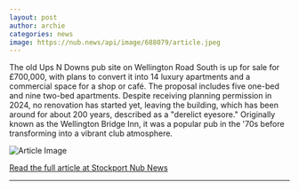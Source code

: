 ```yaml
---
layout: post
author: archie
categories: news
image: https://nub.news/api/image/688079/article.jpeg
---
```

The old Ups N Downs pub site on Wellington Road South is up for sale for £700,000, with plans to convert it into 14 luxury apartments and a commercial space for a shop or café. The proposal includes five one-bed and nine two-bed apartments. Despite receiving planning permission in 2024, no renovation has started yet, leaving the building, which has been around for about 200 years, described as a "derelict eyesore." Originally known as the Wellington Bridge Inn, it was a popular pub in the '70s before transforming into a vibrant club atmosphere.

![Article Image](https://nub.news/api/image/688079/article.jpeg)

[Read the full article at Stockport Nub News](https://stockport.nub.news/news/local-news/former-ups-n-downs-pub-site-for-sale-with-plans-to-convert-to-apartments-270775)

---
